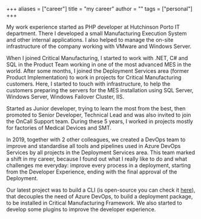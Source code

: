 +++
aliases = ["career"]
title = "my career"
author = ""
tags = ["personal"]
+++

My work experience started as PHP developer at Hutchinson Porto IT department. There I developed a small Manufacturing Execution System and other internal applications. I also helped to manage the on-site infrastructure of the company working with VMware and Windows Server.

When I joined Critical Manufacturing, I started to work with .NET, C# and SQL in the Product Team working in one of the most advanced MES in the world.
After some months, I joined the Deployment Services area (former Product Implementation) to work in projects for Critical Manufacturing customers. Here, I started to touch with infrastructure, to help the customers preparing the servers for the MES installation using SQL Server, Windows Server, Windows Failover Cluster, IIS.

Started as Junior developer, trying to learn the most from the best, then promoted to Senior Developer, Technical Lead and was also invited to join the OnCall Support team.
During these 5 years, I worked in projects mostly for factories of Medical Devices and SMT.

In 2019, together with 2 other colleagues, we created a DevOps team to improve and standardise all tools and pipelines used in Azure DevOps Services by all projects in the Deployment Services area. This team marked a shift in my career, because I found  out what I really like to do and what challenges me everyday: improve every process in a deployment, starting from the Developer Experience, ending with the final approval of the Deployment.

Our latest project was to build a CLI (is open-source you can check it [here](https://github.com/criticalmanufacturing/cli)), that decouples the need of Azure DevOps, to build a deployment package, to be installed in Critical Manufacturing Framework. We also started to develop some plugins to improve the developer experience.